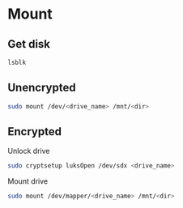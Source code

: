 # Mount

<!-- {{{ ## Get disk -->
## Get disk

```sh
lsblk
```
<!-- }}} -->

<!-- {{{ ## Unencrypted -->
## Unencrypted

```sh
sudo mount /dev/<drive_name> /mnt/<dir>
```
<!-- }}} -->

<!-- {{{ ## Encrypted -->
## Encrypted

Unlock drive

```sh
sudo cryptsetup luksOpen /dev/sdx <drive_name>
```

Mount drive

```sh
sudo mount /dev/mapper/<drive_name> /mnt/<dir>
```
<!-- }}} -->

